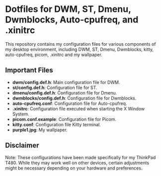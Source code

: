 # Dotfiles for DWM, ST, Dmenu, Dwmblocks, Auto-cpufreq, and .xinitrc

This repository contains my configuration files for various components of my desktop environment, including DWM, ST, Dmenu, Dwmblocks, kitty, auto-cpufreq, picom, .xinitrc and my wallpaper.

## Important Files

- **dwm/config.def.h**: Main configuration file for DWM.
- **st/config.def.h**: Configuration file for ST.
- **dmenu/config.def.h**: Configuration file for Dmenu.
- **dwmblocks/config.def.h**: Configuration file for Dwmblocks.
- **auto-cpufreq.conf**: Configuration file for Auto-cpufreq.
- **.xinitrc**: Configuration file executed when starting the X Window System.
- **picom.conf.example**: Configuration file for Picom.
- **kitty.conf**: Configuration file Kitty terminal.
- **purple1.jpg**: My wallpaper.

## Disclaimer

Note: These configurations have been made specifically for my ThinkPad T480.
While they may work well on other devices, certain adjustments might be necessary depending on your hardware and preferences.
